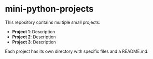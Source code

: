 # mini-python-projects

This repository contains multiple small projects:

- **Project 1**: Description
- **Project 2**: Description
- **Project 3**: Description

Each project has its own directory with specific files and a README.md.
